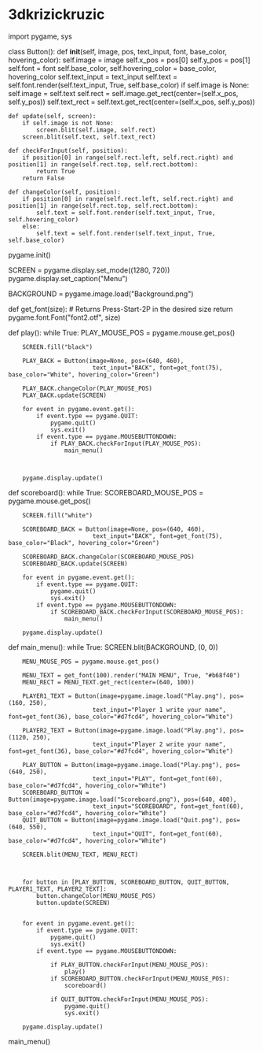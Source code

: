 # 3dkrizickruzic


import pygame, sys

class Button():
	def __init__(self, image, pos, text_input, font, base_color, hovering_color):
		self.image = image
		self.x_pos = pos[0]
		self.y_pos = pos[1]
		self.font = font
		self.base_color, self.hovering_color = base_color, hovering_color
		self.text_input = text_input
		self.text = self.font.render(self.text_input, True, self.base_color)
		if self.image is None:
			self.image = self.text
		self.rect = self.image.get_rect(center=(self.x_pos, self.y_pos))
		self.text_rect = self.text.get_rect(center=(self.x_pos, self.y_pos))

	def update(self, screen):
		if self.image is not None:
			screen.blit(self.image, self.rect)
		screen.blit(self.text, self.text_rect)

	def checkForInput(self, position):
		if position[0] in range(self.rect.left, self.rect.right) and position[1] in range(self.rect.top, self.rect.bottom):
			return True
		return False

	def changeColor(self, position):
		if position[0] in range(self.rect.left, self.rect.right) and position[1] in range(self.rect.top, self.rect.bottom):
			self.text = self.font.render(self.text_input, True, self.hovering_color)
		else:
			self.text = self.font.render(self.text_input, True, self.base_color)




pygame.init()

SCREEN = pygame.display.set_mode((1280, 720))
pygame.display.set_caption("Menu")

BACKGROUND = pygame.image.load("Background.png")

def get_font(size): # Returns Press-Start-2P in the desired size
    return pygame.font.Font("font2.otf", size)





  
  


def play():
    while True:
        PLAY_MOUSE_POS = pygame.mouse.get_pos()

        SCREEN.fill("black")

        PLAY_BACK = Button(image=None, pos=(640, 460), 
                            text_input="BACK", font=get_font(75), base_color="White", hovering_color="Green")

        PLAY_BACK.changeColor(PLAY_MOUSE_POS)
        PLAY_BACK.update(SCREEN)

        for event in pygame.event.get():
            if event.type == pygame.QUIT:
                pygame.quit()
                sys.exit()
            if event.type == pygame.MOUSEBUTTONDOWN:
                if PLAY_BACK.checkForInput(PLAY_MOUSE_POS):
                    main_menu()

        

        pygame.display.update()
    
def scoreboard():
    while True:
        SCOREBOARD_MOUSE_POS = pygame.mouse.get_pos()

        SCREEN.fill("white")

        SCOREBOARD_BACK = Button(image=None, pos=(640, 460), 
                            text_input="BACK", font=get_font(75), base_color="Black", hovering_color="Green")

        SCOREBOARD_BACK.changeColor(SCOREBOARD_MOUSE_POS)
        SCOREBOARD_BACK.update(SCREEN)

        for event in pygame.event.get():
            if event.type == pygame.QUIT:
                pygame.quit()
                sys.exit()
            if event.type == pygame.MOUSEBUTTONDOWN:
                if SCOREBOARD_BACK.checkForInput(SCOREBOARD_MOUSE_POS):
                    main_menu()

        pygame.display.update()

def main_menu():
    while True:
        SCREEN.blit(BACKGROUND, (0, 0))

        MENU_MOUSE_POS = pygame.mouse.get_pos()

        MENU_TEXT = get_font(100).render("MAIN MENU", True, "#b68f40")
        MENU_RECT = MENU_TEXT.get_rect(center=(640, 100))
        
        PLAYER1_TEXT = Button(image=pygame.image.load("Play.png"), pos=(160, 250), 
                            text_input="Player 1 write your name", font=get_font(36), base_color="#d7fcd4", hovering_color="White")
            
        PLAYER2_TEXT = Button(image=pygame.image.load("Play.png"), pos=(1120, 250), 
                            text_input="Player 2 write your name", font=get_font(36), base_color="#d7fcd4", hovering_color="White")

        PLAY_BUTTON = Button(image=pygame.image.load("Play.png"), pos=(640, 250), 
                            text_input="PLAY", font=get_font(60), base_color="#d7fcd4", hovering_color="White")
        SCOREBOARD_BUTTON = Button(image=pygame.image.load("Scoreboard.png"), pos=(640, 400), 
                            text_input="SCOREBOARD", font=get_font(60), base_color="#d7fcd4", hovering_color="White")
        QUIT_BUTTON = Button(image=pygame.image.load("Quit.png"), pos=(640, 550), 
                            text_input="QUIT", font=get_font(60), base_color="#d7fcd4", hovering_color="White")

        SCREEN.blit(MENU_TEXT, MENU_RECT)

     

        for button in [PLAY_BUTTON, SCOREBOARD_BUTTON, QUIT_BUTTON, PLAYER1_TEXT, PLAYER2_TEXT]:
            button.changeColor(MENU_MOUSE_POS)
            button.update(SCREEN)
        
        
        for event in pygame.event.get():
            if event.type == pygame.QUIT:
                pygame.quit()
                sys.exit()
            if event.type == pygame.MOUSEBUTTONDOWN:
                
                if PLAY_BUTTON.checkForInput(MENU_MOUSE_POS):
                    play()
                if SCOREBOARD_BUTTON.checkForInput(MENU_MOUSE_POS):
                    scoreboard()
                
                if QUIT_BUTTON.checkForInput(MENU_MOUSE_POS):
                    pygame.quit()
                    sys.exit()

        pygame.display.update()

main_menu()
